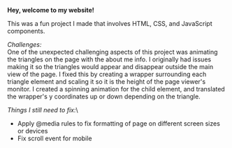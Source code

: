**Hey, welcome to my website!**

This was a fun project I made that involves HTML, CSS, and JavaScript components.

*Challenges:*\
One of the unexpected challenging aspects of this project was animating the triangles
on the page with the about me info. I originally had issues making it so the triangles
would appear and disappear outside the main view of the page. I fixed this by creating
a wrapper surrounding each triangle element and scaling it so it is the height of the
page viewer's monitor. I created a spinning animation for the child element, and translated
the wrapper's y coordinates up or down depending on the triangle.

*Things I still need to fix:*\
- Apply @media rules to fix formatting of page on different screen sizes or devices
- Fix scroll event for mobile
